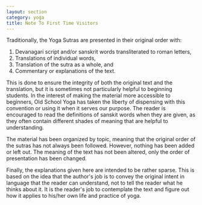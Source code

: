 ```yaml
---
layout: section
category: yoga
title: Note To First Time Visitors
---
```

Traditionally, the Yoga Sutras are presented in their original order with:  
1. Devanagari script and/or sanskrit words transliterated to roman letters,
1. Translations of individual words,
1. Translation of the sutra as a whole, and
1. Commentary or explanations of the text.

This is done to ensure the integrity of both the original text and the translation, but it is sometimes not particularly helpful to beginning students. In the interest of making the material more accessible to beginners, Old School Yoga has taken the liberty of dispensing with this convention or using it when it serves our purpose. The reader is encouraged to read the definitions of sanskit words when they are given, as they often contain different shades of meaning that are helpful to understanding.

The material has been organized by topic, meaning that the original order of the sutras has not always been followed. However, nothing has been added or left out. The meaning of the text has not been altered, only the order of presentation has been changed.

Finally, the explanations given here are intended to be rather sparse. This is based on the idea that the author's job is to convey the original intent in language that the reader can understand, not to tell the reader what he thinks about it. It is the reader's job to contemplate the text and figure out how it applies to his/her own life and practice of yoga.
